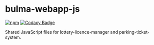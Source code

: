 # bulma-webapp-js

[![npm](https://badgen.net/npm/v/@cityssm/bulma-webapp-js)](https://www.npmjs.com/package/@cityssm/bulma-webapp-js)
[![Codacy Badge](https://app.codacy.com/project/badge/Grade/1879920d9c354b5cb89aa0b84984dd91)](https://www.codacy.com/gh/cityssm/bulma-webapp-js?utm_source=github.com&amp;utm_medium=referral&amp;utm_content=cityssm/bulma-webapp-js&amp;utm_campaign=Badge_Grade)

Shared JavaScript files for lottery-licence-manager and parking-ticket-system.
